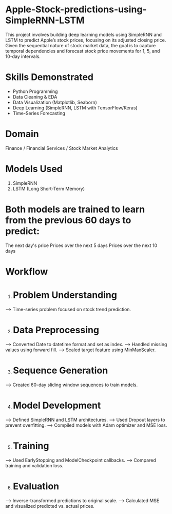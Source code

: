# Apple-Stock-predictions-using-SimpleRNN-LSTM
This project involves building deep learning models using SimpleRNN and LSTM to predict Apple’s stock prices, focusing on its adjusted closing price. Given the sequential nature of stock market data, the goal is to capture temporal dependencies and forecast stock price movements for 1, 5, and 10-day intervals.

# Skills Demonstrated
* Python Programming
* Data Cleaning & EDA
* Data Visualization (Matplotlib, Seaborn)
* Deep Learning (SimpleRNN, LSTM with TensorFlow/Keras)
* Time-Series Forecasting

# Domain
Finance / Financial Services / Stock Market Analytics

# Models Used
1) SimpleRNN
2) LSTM (Long Short-Term Memory)
# Both models are trained to learn from the previous 60 days to predict:
The next day's price
Prices over the next 5 days
Prices over the next 10 days

# Workflow
1) # Problem Understanding
--> Time-series problem focused on stock trend prediction.

2) # Data Preprocessing
--> Converted Date to datetime format and set as index.
--> Handled missing values using forward fill.
--> Scaled target feature using MinMaxScaler.

3) # Sequence Generation
--> Created 60-day sliding window sequences to train models.

4) # Model Development
--> Defined SimpleRNN and LSTM architectures.
--> Used Dropout layers to prevent overfitting.
--> Compiled models with Adam optimizer and MSE loss.

5) # Training
--> Used EarlyStopping and ModelCheckpoint callbacks.
--> Compared training and validation loss.

6) # Evaluation
--> Inverse-transformed predictions to original scale.
--> Calculated MSE and visualized predicted vs. actual prices.
